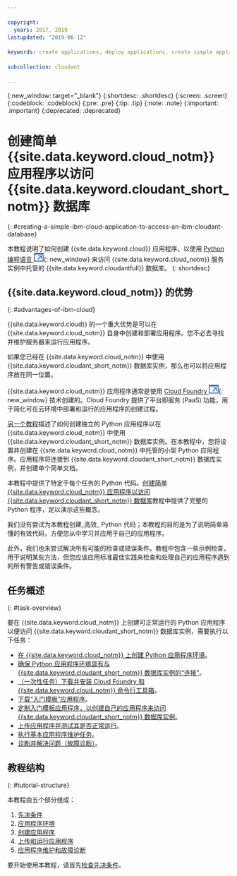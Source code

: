 ```yaml
---

copyright:
  years: 2017, 2019
lastupdated: "2019-06-12"

keywords: create applications, deploy applications, create simple application

subcollection: cloudant

---
```


{:new_window: target="_blank"}
{:shortdesc: .shortdesc}
{:screen: .screen}
{:codeblock: .codeblock}
{:pre: .pre}
{:tip: .tip}
{:note: .note}
{:important: .important}
{:deprecated: .deprecated}

<!-- Acrolinx: 2017-05-10 -->

# 创建简单 {{site.data.keyword.cloud_notm}} 应用程序以访问 {{site.data.keyword.cloudant_short_notm}} 数据库
{: #creating-a-simple-ibm-cloud-application-to-access-an-ibm-cloudant-database}

本教程说明了如何创建 {{site.data.keyword.cloud}} 应用程序，以使用 [Python 编程语言 ![外部链接图标](../images/launch-glyph.svg "外部链接图标")](https://www.python.org/){: new_window} 来访问 {{site.data.keyword.cloud_notm}} 服务实例中托管的 {{site.data.keyword.cloudantfull}} 数据库。
{: shortdesc}

## {{site.data.keyword.cloud_notm}} 的优势 
{: #advantages-of-ibm-cloud}

{{site.data.keyword.cloud}} 的一个重大优势是可以在 {{site.data.keyword.cloud_notm}} 自身中创建和部署应用程序。您不必去寻找并维护服务器来运行应用程序。

如果您已经在 {{site.data.keyword.cloud_notm}} 中使用 {{site.data.keyword.cloudant_short_notm}} 数据库实例，那么也可以将应用程序放在同一位置。

{{site.data.keyword.cloud_notm}} 应用程序通常是使用 [Cloud Foundry ![外部链接图标](../images/launch-glyph.svg "外部链接图标")](https://en.wikipedia.org/wiki/Cloud_Foundry){: new_window} 技术创建的。Cloud Foundry 提供了平台即服务 (PaaS) 功能，用于简化可在云环境中部署和运行的应用程序的创建过程。

[另一个教程](/docs/services/Cloudant?topic=cloudant-creating-and-populating-a-simple-ibm-cloudant-database-on-ibm-cloud#creating-and-populating-a-simple-ibm-cloudant-database-on-ibm-cloud)描述了如何创建独立的 Python 应用程序以在 {{site.data.keyword.cloud_notm}} 中使用 {{site.data.keyword.cloudant_short_notm}} 数据库实例。在本教程中，您将设置并创建在 {{site.data.keyword.cloud_notm}} 中托管的小型 Python 应用程序。应用程序将连接到 {{site.data.keyword.cloudant_short_notm}} 数据库实例，并创建单个简单文档。

本教程中提供了特定于每个任务的 Python 代码。[创建简单 {{site.data.keyword.cloud_notm}} 应用程序以访问 {{site.data.keyword.cloudant_short_notm}} 数据库](/docs/services/Cloudant?topic=cloudant-creating-a-simple-ibm-cloud-application-to-access-an-ibm-cloudant-database-the-code#complete-python-program)教程中提供了完整的 Python 程序，足以演示这些概念。

我们没有尝试为本教程创建_高效_ Python 代码；本教程的目的是为了说明简单易懂的有效代码，方便您从中学习并应用于自己的应用程序。

此外，我们也未尝试解决所有可能的检查或错误条件。教程中包含一些示例检查，用于说明某些方法，但您应该应用标准最佳实践来检查和处理自己的应用程序遇到的所有警告或错误条件。

## 任务概述
{: #task-overview}

要在 {{site.data.keyword.cloud_notm}} 上创建可正常运行的 Python 应用程序以便访问 {{site.data.keyword.cloudant_short_notm}} 数据库实例，需要执行以下任务：

-   [在 {{site.data.keyword.cloud_notm}} 上创建 Python 应用程序环境](/docs/services/Cloudant?topic=cloudant-creating-a-simple-ibm-cloud-application-to-access-an-ibm-cloudant-database-the-application-environment#creating-an-ibm-cloud-application-environment)。
-   [确保 Python 应用程序环境具有与 {{site.data.keyword.cloudant_short_notm}} 数据库实例的“连接”](/docs/services/Cloudant?topic=cloudant-creating-a-simple-ibm-cloud-application-to-access-an-ibm-cloudant-database-the-application-environment#connecting-ibm-cloud-applications-and-services)。
-   [（一次性任务）下载并安装 Cloud Foundry 和 {{site.data.keyword.cloud_notm}} 命令行工具箱](/docs/services/Cloudant?topic=cloudant-creating-a-simple-ibm-cloud-application-to-access-an-ibm-cloudant-database-the-application-environment#the-cloud-foundry-and-ibm-cloud-command-toolkits)。
-   [下载“入门模板”应用程序](/docs/services/Cloudant?topic=cloudant-creating-a-simple-ibm-cloud-application-to-access-an-ibm-cloudant-database-the-application-environment#the-starter-application)。
-   [定制入门模板应用程序，以创建自己的应用程序来访问 {{site.data.keyword.cloudant_short_notm}} 数据库实例](/docs/services/Cloudant?topic=cloudant-creating-a-simple-ibm-cloud-application-to-access-an-ibm-cloudant-database-the-code#the-application-code)。
-   [上传应用程序并测试其是否正常运行](/docs/services/Cloudant?topic=cloudant-creating-a-simple-ibm-cloud-application-to-access-an-ibm-cloudant-database-uploading-the-application#uploading-the-application)。
-   [执行基本应用程序维护任务](/docs/services/Cloudant?topic=cloudant-creating-a-simple-ibm-cloud-application-to-access-an-ibm-cloudant-database-maintaining-and-troubleshooting#creating-a-simple-ibm-cloud-application-to-access-an-ibm-cloudant-database-maintaining-and-troubleshooting)。
-   [诊断并解决问题（故障诊断）](/docs/services/Cloudant?topic=cloudant-creating-a-simple-ibm-cloud-application-to-access-an-ibm-cloudant-database-maintaining-and-troubleshooting#diagnosing-and-resolving-problems)。

## 教程结构
{: #tutorial-structure}

本教程由五个部分组成：

1.  [先决条件](/docs/services/Cloudant?topic=cloudant-creating-a-simple-ibm-cloud-application-to-access-an-ibm-cloudant-database-prerequisites#creating-a-simple-ibm-cloud-application-to-access-an-ibm-cloudant-database-prerequisites)
2.  [应用程序环境](/docs/services/Cloudant?topic=cloudant-creating-a-simple-ibm-cloud-application-to-access-an-ibm-cloudant-database-the-application-environment#creating-a-simple-ibm-cloud-application-to-access-an-ibm-cloudant-database-the-application-environment)
3.  [创建应用程序](/docs/services/Cloudant?topic=cloudant-creating-a-simple-ibm-cloud-application-to-access-an-ibm-cloudant-database-the-code#creating-a-simple-ibm-cloud-application-to-access-an-ibm-cloudant-database-the-code)
4.  [上传和运行应用程序](/docs/services/Cloudant?topic=cloudant-creating-a-simple-ibm-cloud-application-to-access-an-ibm-cloudant-database-uploading-the-application#creating-a-simple-ibm-cloud-application-to-access-an-ibm-cloudant-database-uploading-the-application)
5.  [应用程序维护和故障诊断](/docs/services/Cloudant?topic=cloudant-creating-a-simple-ibm-cloud-application-to-access-an-ibm-cloudant-database-maintaining-and-troubleshooting#creating-a-simple-ibm-cloud-application-to-access-an-ibm-cloudant-database-maintaining-and-troubleshooting)

要开始使用本教程，请首先[检查先决条件](/docs/services/Cloudant?topic=cloudant-creating-a-simple-ibm-cloud-application-to-access-an-ibm-cloudant-database-prerequisites#creating-a-simple-ibm-cloud-application-to-access-an-ibm-cloudant-database-prerequisites)。
